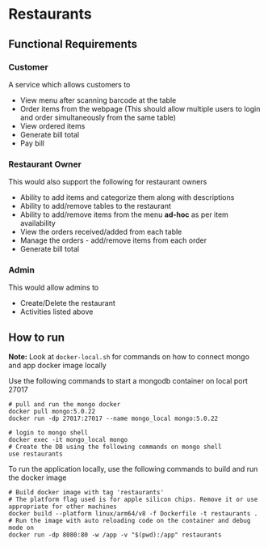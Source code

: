 # Restaurants

## Functional Requirements

### Customer
A service which allows customers to
- View menu after scanning barcode at the table
- Order items from the webpage (This should allow multiple
users to login and order simultaneously from the same table)
- View ordered items
- Generate bill total
- Pay bill

### Restaurant Owner
This would also support the following for restaurant owners
- Ability to add items and categorize them along with descriptions
- Ability to add/remove tables to the restaurant
- Ability to add/remove items from the menu **ad-hoc** as per item availability
- View the orders received/added from each table
- Manage the orders - add/remove items from each order
- Generate bill total

### Admin
This would allow admins to 
- Create/Delete the restaurant
- Activities listed above

## How to run

**Note:** Look at `docker-local.sh` for commands on how to connect mongo and app docker image locally

Use the following commands to start a mongodb container on local port 27017

```Shell
# pull and run the mongo docker 
docker pull mongo:5.0.22
docker run -dp 27017:27017 --name mongo_local mongo:5.0.22

# login to mongo shell 
docker exec -it mongo_local mongo
# Create the DB using the following commands on mongo shell
use restaurants
```

To run the application locally, use the following commands to build and run the docker image

```Shell
# Build docker image with tag 'restaurants' 
# The platform flag used is for apple silicon chips. Remove it or use appropriate for other machines
docker build --platform linux/arm64/v8 -f Dockerfile -t restaurants .
# Run the image with auto reloading code on the container and debug mode on 
docker run -dp 8080:80 -w /app -v "$(pwd):/app" restaurants
```